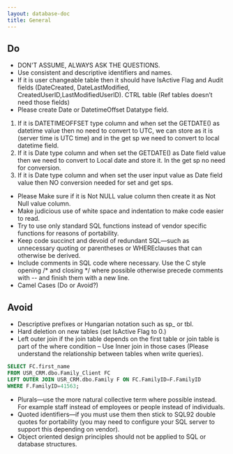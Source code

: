 ```yaml
---
layout: database-doc
title: General
---
```


## Do
- 	DON'T ASSUME, ALWAYS ASK THE QUESTIONS. 
- 	Use consistent and descriptive identifiers and names.
-   If it is user changeable table then it should have IsActive Flag and Audit fields (DateCreated, DateLastModified, CreatedUserID,LastModifiedUserID). CTRL table (Ref tables doesn’t need those fields)
- 	Please create Date or DatetimeOffset Datatype field. 

1. 	If it is DATETIMEOFFSET type column and when set the GETDATE() as datetime value  then no need to convert to UTC, we can store as it is (server time is UTC time) and in the get sp we need to convert to local datetime field.
2. 	If it is Date type column and when set the GETDATE() as Date field value then we need to convert to Local date and store it. In the get sp no need for conversion.
3. 	If it is Date type column and when set the user input value as Date field value then NO conversion needed for set and get sps.

- Please Make sure if it is Not NULL value column then create it as Not Null value column. 
- Make judicious use of white space and indentation to make code easier to read.
- Try to use only standard SQL functions instead of vendor specific functions for reasons of portability.
- Keep code succinct and devoid of redundant SQL—such as unnecessary quoting or parentheses or WHEREclauses that can otherwise be derived.
- Include comments in SQL code where necessary. Use the C style opening /* and closing */ where possible otherwise precede comments with -- and finish them with a new line.
- Camel Cases (Do or Avoid?)


## Avoid

- Descriptive prefixes or Hungarian notation such as sp_ or tbl.
- Hard deletion on new tables (set IsActive Flag to 0.)
- Left outer join if the join table depends on the first table or join table is part of the where condition – Use Inner join in those cases (Please understand the relationship between tables when write queries). 
```sql
SELECT FC.first_name
FROM USR_CRM.dbo.Family_Client FC
LEFT OUTER JOIN USR_CRM.dbo.Family F ON FC.FamilyID=F.FamilyID
WHERE F.FamilyID=41563;
```
- Plurals—use the more natural collective term where possible instead. For example staff instead of employees or people instead of individuals.
- Quoted identifiers—if you must use them then stick to SQL92 double quotes for portability (you may need to configure your SQL server to support this depending on vendor).
- Object oriented design principles should not be applied to SQL or database structures.
